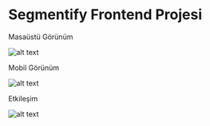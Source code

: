 # Segmentify Frontend Projesi


Masaüstü Görünüm

![alt text](https://i.hizliresim.com/p02khso.png)


Mobil Görünüm

![alt text](https://i.hizliresim.com/rhnokiu.png)


Etkileşim

![alt text](https://i.hizliresim.com/7tlahhu.png)
